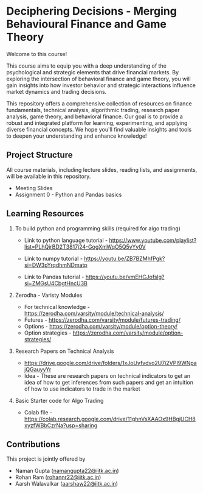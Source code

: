 # Deciphering Decisions - Merging Behavioural Finance and Game Theory

Welcome to this course!

This course aims to equip you with a deep understanding of the psychological and strategic elements that drive financial markets. By exploring the intersection of behavioral finance and game theory, you will gain insights into how investor behavior and strategic interactions influence market dynamics and trading decisions.

This repository offers a comprehensive collection of resources on finance fundamentals, technical analysis, algorithmic trading, research paper analysis, game theory, and behavioral finance. Our goal is to provide a robust and integrated platform for learning, experimenting, and applying diverse financial concepts. We hope you'll find valuable insights and tools to deepen your understanding and enhance knowledge!

## Project Structure
All course materials, including lecture slides, reading lists, and assignments, will be available in this repository. 

- Meeting Slides
- Assignment 0 - Python and Pandas basics

## Learning Resources

1) To build python and programming skills (required for algo trading)
    - Link to python language tutorial - 
  https://www.youtube.com/playlist?list=PLhQjrBD2T3817j24-GogXmWqO5Q5vYy0V
  
    - Link to numpy tutorial - 
  https://youtu.be/ZB7BZMhfPgk?si=DW3pYrqdhmNDmatp
  
    - Link to Pandas tutorial - 
  https://youtu.be/vmEHCJofslg?si=ZMGsU4CbgtHncU3B

2) Zerodha - Varisty Modules
     - For technical knowledge - https://zerodha.com/varsity/module/technical-analysis/
     - Futures - https://zerodha.com/varsity/module/futures-trading/
     - Options - https://zerodha.com/varsity/module/option-theory/
     - Option strategies - https://zerodha.com/varsity/module/option-strategies/

4) Research Papers on Technical Analysis
    - https://drive.google.com/drive/folders/1xJoUyfvdvo2U7i2VPI9WNpajQGauyyYr
    - Idea - These are research papers on technical indicators to get an idea of how to get inferences from such papers and get an intuition of how to use indicators to trade in the market
  
5) Basic Starter code for Algo Trading
    - Colab file - https://colab.research.google.com/drive/11ghnVsXAAOx9HBgjUCH8xyzfWBbCzrNa?usp=sharing
## Contributions
This project is jointly offered by
  - Naman Gupta (namangupta22@iitk.ac.in)
  - Rohan Ram (rohannr22@iitk.ac.in)
  - Aarsh Walavalkar (aarshaw22@iitk.ac.in)
